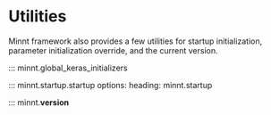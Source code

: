 # Utilities

Minnt framework also provides a few utilities for startup initialization,
parameter initialization override, and the current version.

::: minnt.global_keras_initializers

::: minnt.startup.startup
    options:
      heading: minnt.startup

::: minnt.__version__
